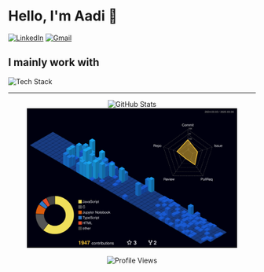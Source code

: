 # Hello, I'm Aadi 👋
  
<a href="https://www.linkedin.com/in/aadijoshi-india"><img src="https://skillicons.dev/icons?i=linkedin" alt="LinkedIn" width="40" /></a> <a href="mailto:toaadijoshi@gmail.com"><img src="https://skillicons.dev/icons?i=gmail" alt="Gmail" width="40" /></a>


  
  ## I mainly work with
  
  <img src="https://skillicons.dev/icons?i=mongodb,react,nodejs,python,tailwind,flutter,blender" alt="Tech Stack" />
<hr>

  <div align="center">
  <img src="https://github-readme-stats.vercel.app/api?username=aadi-joshi&show_icons=true&theme=graywhite&bg_color=151515&border_color=444&title_color=ffffff&text_color=d0d0d0&icon_color=aaaaaa" alt="GitHub Stats" />
  
  <img src="./profile-3d-contrib/profile-night-view.svg" alt="3D Contribution Graph" width="85%" />
  
![Profile Views](https://komarev.com/ghpvc/?username=aadi-joshi&style=flat-square&color=aaaaaa)
</div>
